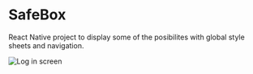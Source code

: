# SafeBox
React Native project to display some of the posibilites with global style sheets and navigation. 


![Log in screen](https://github.com/Jaxhon/SafeBox/commit/98c1dfc3d3430a9bea753aae29a4220243702f21g)


